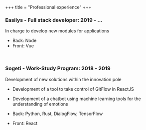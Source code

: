 +++
title = "Professional experience"
+++

### **Easilys - Full stack developer**: 2019 - ...

In charge to develop new modules for applications

- Back: Node
- Front: Vue

&nbsp;

### **Sogeti - Work-Study Program**: 2018 - 2019

Development of new solutions within the innovation pole

- Development of a tool to take control of GitFlow in ReactJS
- Development of a chatbot using machine learning tools for the
  understanding of emotions

- Back: Python, Rust, DialogFlow, TensorFlow
- Front: React
